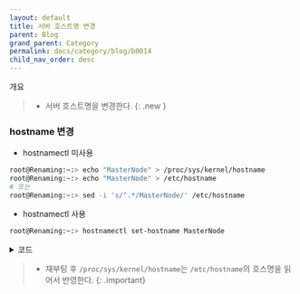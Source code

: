 ```yaml
---
layout: default
title: 서버 호스트명 변경
parent: Blog
grand_parent: Category
permalink: docs/category/blog/b0014
child_nav_order: desc
---
```


개요

> - 서버 호스트명을 변경한다.
{: .new }

### hostname 변경

- hostnamectl 미사용

```bash
root@Renaming:~:> echo "MasterNode" > /proc/sys/kernel/hostname
root@Renaming:~:> echo "MasterNode" > /etc/hostname
# 또는
root@Renaming:~:> sed -i 's/^.*/MasterNode/' /etc/hostname
```

- hostnamectl 사용

```bash
root@Renaming:~:> hostnamectl set-hostname MasterNode
```

<details markdown="block">
  <summary>
    코드
  </summary>
  {: .label .label-green }

```bash
root@MasterNode:~:>
```

</details>

> - 재부팅 후 `/proc/sys/kernel/hostname`는 `/etc/hostname`의 호스명을 읽어서 반영한다.
{: .important}
